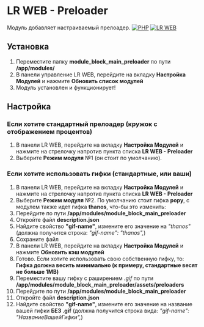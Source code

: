 # LR WEB - Preloader
Модуль добавляет настраиваемый прелоадер.
[![PHP](https://img.shields.io/badge/PHP-%3E%3D5.4-blue)](https://php.net/)
[![LR WEB](https://img.shields.io/badge/LR%20WEB-%3E%3D0.2.124-brightgreen)](https://github.com/levelsranks/levels-ranks-web)

## Установка
1. Переместите папку **module_block_main_preloader** по пути **/app/modules/**
2. В панели управление LR WEB, перейдите на вкладку **Настройка Модулей** и нажмите **Обновить список модулей**
3. Модуль установлен и функционирует!

## Настройка
### Если хотите стандартный прелоадер (кружок с отображением процентов)
1. В панели LR WEB, перейдите на вкладку **Настройка Модулей** и нажмите на стрелочку напротив пункта списка **LR WEB - Preloader**
2. Выберите **Режим модуля** №1 (он стоит по умолчанию).
### Если хотите использовать гифки (стандартные, или ваши)
1. В панели LR WEB, перейдите на вкладку **Настройка Модулей** и нажмите на стрелочку напротив пункта списка **LR WEB - Preloader**
2. Выберите **Режим модуля** №2.
По умолчанию стоит гифка **popy**, с модулем также идет гифка **thanos**, что-бы это изменить:
1. Перейдите по пути **/app/modules/module_block_main_preloader**
2. Откройте файл **description.json**
3. Найдите свойство **"gif-name"**, измените его значение на *"thanos"* (должна получится строка: *"gif-name": "thanos",*)
4. Сохраните файл
5. В панели LR WEB, перейдите на вкладку **Настройка Модулей** и нажмите **Обновить кэш модулей**
6. Готово.
Если хотите использовать свою собственную гифку, то:
**Гифка должна весить минимально (к примеру, стандартные весят не больше 1MB)**
1. Переместите вашу гифку с раширением *.gif* по пути **/app/modules/module_block_main_preloader/assets/preloaders**
2. Перейдите по пути **/app/modules/module_block_main_preloader**
3. Откройте файл **description.json**
4. Найдите свойство **"gif-name"**, измените его значение на название вашей гифки **БЕЗ .gif** (должна получится строка вида: *"gif-name": "НазваниеВашейГифки",*)